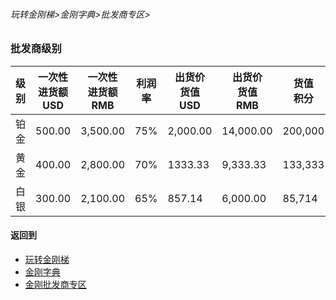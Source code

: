 ###### 玩转金刚梯>金刚字典>批发商专区>
### 批发商级别

|级别|一次性<br>进货额<br>USD|一次性<br>进货额<br>RMB|利润率|出货价<br>货值<br>USD|出货价<br>货值<br>RMB|货值<br>积分
|--------|--------|--------| ----|---------|---------|-------| 
| 铂金    |500.00  |3,500.00|75%  |2,000.00 |14,000.00|200,000
| 黄金    |400.00  |2,800.00|70%  |1333.33  | 9,333.33|133,333
| 白银    |300.00  |2,100.00|65%  |857.14   | 6,000.00|85,714

#### 返回到
- [玩转金刚梯](https://github.com/a2zitpro/web/blob/master/LadderFree/A.md)
- [金刚字典](https://github.com/a2zitpro/web/blob/master/LadderFree/kkDictionary/KKDictionary.md)
- [金刚批发商专区](https://github.com/a2zitpro/web/blob/master/LadderFree/kkDictionary/KKWholesalerZone.md)



